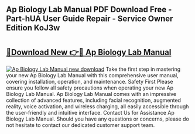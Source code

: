 ## Ap Biology Lab Manual PDF Download Free - Part-hUA User Guide Repair - Service Owner Edition KoJ3w

# <h2><a href="http://bc15126.oget.top/?id=Ap+Biology+Lab+Manual">🔗Download New 👉🔴 Ap Biology Lab Manual</a></h2>

[![Ap Biology Lab Manual new download](https://i.imgur.com/5g1atiW.png)](http://bc15126.oget.top/?id=Ap+Biology+Lab+Manual)
Take the first step in mastering your new Ap Biology Lab Manual with this comprehensive user manual, covering installation, operation, and maintenance. Safety First Please ensure you follow all safety precautions when operating your new Ap Biology Lab Manual. Ap Biology Lab Manual comes with an impressive collection of advanced features, including facial recognition, augmented reality, voice activation, and wireless charging, all easily accessible through the user-friendly and intuitive interface. Contact Us for Assistance Ap Biology Lab Manual. Should you have any questions or concerns, please do not hesitate to contact our dedicated customer support team.
